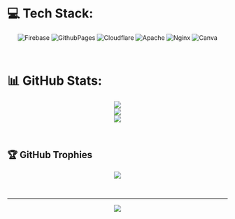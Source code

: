# 💻 Tech Stack:
<div align="center">

![Firebase](https://img.shields.io/badge/firebase-%23039BE5.svg?style=for-the-badge&logo=firebase) ![GithubPages](https://img.shields.io/badge/github%20pages-121013?style=for-the-badge&logo=github&logoColor=white) ![Cloudflare](https://img.shields.io/badge/Cloudflare-F38020?style=for-the-badge&logo=Cloudflare&logoColor=white) ![Apache](https://img.shields.io/badge/apache-%23D42029.svg?style=for-the-badge&logo=apache&logoColor=white) ![Nginx](https://img.shields.io/badge/nginx-%23009639.svg?style=for-the-badge&logo=nginx&logoColor=white) ![Canva](https://img.shields.io/badge/Canva-%2300C4CC.svg?style=for-the-badge&logo=Canva&logoColor=white)

</div>
<br/>

# 📊 GitHub Stats:
<div align="center">

![](https://github-readme-stats.vercel.app/api?username=ikiitech&theme=transparent&hide_border=true&include_all_commits=false&count_private=false)<br/>
![](https://github-readme-streak-stats.herokuapp.com/?user=ikiitech&theme=transparent&hide_border=true)<br/>
![](https://github-readme-stats.vercel.app/api/top-langs/?username=ikiitech&theme=transparent&hide_border=true&include_all_commits=false&count_private=false&layout=compact)

</div>
<br/>

## 🏆 GitHub Trophies
<div align="center">

![](https://github-profile-trophy.vercel.app/?username=ikiitech&theme=radical&no-frame=true&no-bg=true&margin-w=4)

</div>
<br/>

<div align="center">

---
[![](https://visitcount.itsvg.in/api?id=ikiitech&icon=6&color=7)]()

</div>

